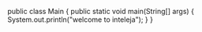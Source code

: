 public class Main {
    public static void main(String[] args) {
        System.out.println("welcome to inteleja");
    }
}


<!---
G3taCode/G3taCode is a ✨ special ✨ repository because its `README.md` (this file) appears on your GitHub profile.
You can click the Preview link to take a look at your changes.
--->
